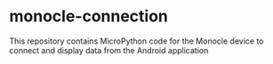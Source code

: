 # monocle-connection
This repository contains MicroPython code for the Monocle device to connect and display data from the Android application
